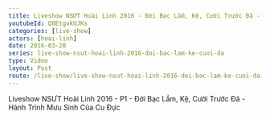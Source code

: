 ```yaml
---
title: Liveshow NSƯT Hoài Linh 2016 - Đời Bạc Lắm, Kệ, Cười Trước Đã - P1
youtubeId: Q8EtgvkUJKs
categories: [live-show]
actors: [hoai-linh]
date: 2016-03-28
series: live-show-nsut-hoai-linh-2016-doi-bac-lam-ke-cuoi-da
type: Video
layout: Post
route: /live-show/live-show-nsut-hoai-linh-2016-doi-bac-lam-ke-cuoi-da-p1
---
```

Liveshow NSƯT Hoài Linh 2016 - P1 - Đời Bạc Lắm, Kệ, Cười Trước Đã - Hành Trình Mưu Sinh Của Cu Đực